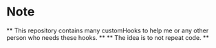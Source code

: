 # Note
** This repository contains many customHooks to help me or any other person who needs these hooks. **
** The idea is to not repeat code. **